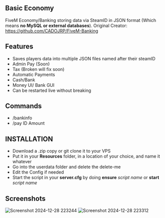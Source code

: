 ## Basic Economy
FiveM Economy/Banking storing data via SteamID in JSON format (Which means **no MySQL or external databases**). Original Creator: https://github.com/CADOJRP/FiveM-Banking

## Features
* Saves players data into multiple JSON files named after their steamID
* Admin Pay (Soon)
* Tax (Broken will fix soon)
* Automatic Payments
* Cash/Bank
* Money UI/ Bank GUI
* Can be restarted live without breaking

## Commands
* /bankinfo
* /pay ID Amount

## INSTALLATION
* Download a .zip copy or git clone it to your VPS
* Put it in your **Resources** folder, in a location of your choice, and name it whatever
* Go into the userdata folder and delete the delete-me
* Edit the Config if needed
* Start the script in your **server.cfg** by doing **ensure** *script name* or **start** *script name*

## Screenshots
![Screenshot 2024-12-28 223244](https://github.com/user-attachments/assets/6102af3e-fca7-4eca-a8b2-95c2d949a59b)
![Screenshot 2024-12-28 223312](https://github.com/user-attachments/assets/5c109d3c-03f0-40dc-a613-df97c4658d51)
